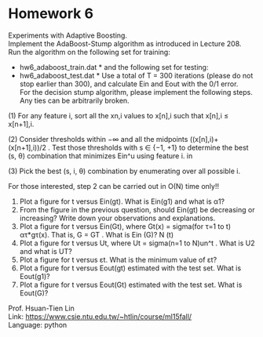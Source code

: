 # Homework 6

Experiments with Adaptive Boosting. </br>
Implement the AdaBoost-Stump algorithm as introduced in Lecture 208. Run the algorithm on the following set for training: </br>
* hw6_adaboost_train.dat *
and the following set for testing: </br>
* hw6_adaboost_test.dat *
Use a total of T = 300 iterations (please do not stop earlier than 300), and calculate Ein and Eout with the 0/1 error. </br>
For the decision stump algorithm, please implement the following steps. Any ties can be arbitrarily broken. </br>

(1) For any feature i, sort all the xn,i values to x[n],i such that x[n],i ≤ x[n+1],i.

(2) Consider thresholds within −∞ and all the midpoints ((x[n],i)+(x[n+1],i))/2 . Test those thresholds with s ∈ {−1, +1} to determine the best (s, θ) combination that minimizes Ein^u using feature i. in

(3) Pick the best (s, i, θ) combination by enumerating over all possible i.

For those interested, step 2 can be carried out in O(N) time only!! </br>
1. Plot a figure for t versus Ein(gt). What is Ein(g1) and what is α1?
2. From the figure in the previous question, should Ein(gt) be decreasing or increasing? Write down your observations and explanations.
3. Plot a figure for t versus Ein(Gt), where Gt(x) =  sigma(for τ=1 to t) ατ*gτ(x). That is, G = GT . What is Ein (G)?
N (t)
4. Plot a figure for t versus Ut, where Ut = sigma(n=1 to N)un^t . What is U2 and what is UT?
5. Plot a figure for t versus εt. What is the minimum value of εt?
6. Plot a figure for t versus Eout(gt) estimated with the test set. What is Eout(g1)?
7. Plot a figure for t versus Eout(Gt) estimated with the test set. What is Eout(G)?

Prof. Hsuan-Tien Lin <br />
Link: https://www.csie.ntu.edu.tw/~htlin/course/ml15fall/ <br />
Language: python <br />
